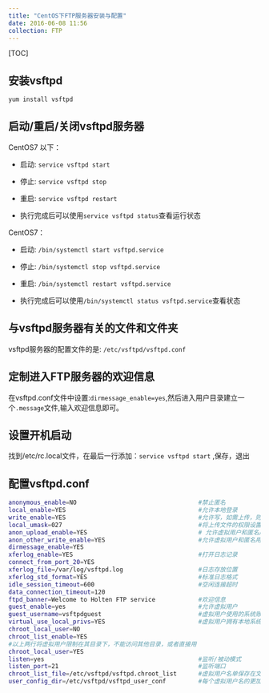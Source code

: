 ```yaml
---
title: "CentOS下FTP服务器安装与配置"
date: 2016-06-08 11:56
collection: FTP
---
```

[TOC]

## 安装vsftpd
```bash
yum install vsftpd
```
## 启动/重启/关闭vsftpd服务器
CentOS7 以下：

 * 启动: `service vsftpd start`

 * 停止: `service vsftpd stop`

 * 重启: `service vsftpd restart`

 * 执行完成后可以使用`service vsftpd status`查看运行状态

CentOS7：

 * 启动: `/bin/systemctl start vsftpd.service`

 * 停止: `/bin/systemctl stop vsftpd.service`

 * 重启: `/bin/systemctl restart vsftpd.service`

 * 执行完成后可以使用`/bin/systemctl status vsftpd.service`查看状态

## 与vsftpd服务器有关的文件和文件夹
vsftpd服务器的配置文件的是: `/etc/vsftpd/vsftpd.conf`

## 定制进入FTP服务器的欢迎信息
在vsftpd.conf文件中设置:`dirmessage_enable=yes`,然后进入用户目录建立一个`.message`文件,输入欢迎信息即可。

## 设置开机启动
找到/etc/rc.local文件，在最后一行添加：`service vsftpd start` ,保存，退出

## 配置vsftpd.conf
```bash
anonymous_enable=NO                                  #禁止匿名
local_enable=YES                                     #允许本地登录
write_enable=YES                                     #允许写，如需上传，则必须
local_umask=027                                      #将上传文件的权限设置为：777-local_umask
anon_upload_enable=YES                               # 允许虚拟用户和匿名用户上传
anon_other_write_enable=YES                          #允许虚拟用户和匿名用户修改文件名和删除文件
dirmessage_enable=YES          
xferlog_enable=YES                                   #打开日志记录
connect_from_port_20=YES
xferlog_file=/var/log/vsftpd.log                     #日志存放位置
xferlog_std_format=YES                               #标准日志格式
idle_session_timeout=600                             #空闲连接超时
data_connection_timeout=120
ftpd_banner=Welcome to Holten FTP service            #欢迎信息
guest_enable=yes                                     #允许虚拟用户
guest_username=vsftpdguest                           #虚拟用户使用的系统账号
virtual_use_local_privs=YES                          #虚拟用户拥有本地系统权限
chroot_local_user=NO              
chroot_list_enable=YES
#以上两行将虚拟用户限制在其目录下，不能访问其他目录，或者直接用                            
chroot_local_user=YES                               
listen=yes                                           #监听/被动模式
listen_port=21                                       #监听端口
chroot_list_file=/etc/vsftpd/vsftpd.chroot_list      #虚拟用户名单保存在文件 /etc/vsftpd/vsftpd.chroot_list 中
user_config_dir=/etc/vsftpd/vsftpd_user_conf         #每个虚拟用户名的更加详细的配置保存在 /etc/vsftpd/vsftpd_user_conf 中
```
